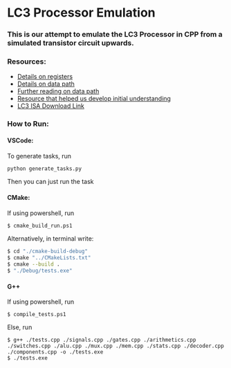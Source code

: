 # LC3 Processor Emulation

### This is our attempt to emulate the LC3 Processor in CPP from a simulated transistor circuit upwards. 

### Resources:
- [Details on registers](https://www.cs.colostate.edu/~cs270/.Fall18/resources/PattPatelAppA.pdf)
- [Details on data path](https://cs2461-2020.github.io/lectures/Datapath.pdf)
- [Further reading on data path](https://www.cs.utexas.edu/users/fussell/courses/cs310h/lectures/Lecture_10-310h.pdf)
- [Resource that helped us develop initial understanding](https://nandgame.com/)
- [LC3 ISA Download Link](https://www.google.com/url?sa=t&rct=j&q=&esrc=s&source=web&cd=&ved=2ahUKEwiz-cuS7rCDAxXPIUQIHabEANkQFnoECBsQAQ&url=https%3A%2F%2Fcanvas.illinois.edu%2Fcourses%2F14248%2Ffiles%2F2263411%2Fdownload%3Fdownload_frd%3D1&usg=AOvVaw1MerXtT4UchO0Fc8hMaMIu&opi=89978449)

### How to Run:

#### VSCode:
To generate tasks, run 
```bash
python generate_tasks.py
```
Then you can just run the task

#### CMake:
If using powershell, run
```bash
$ cmake_build_run.ps1
```
Alternatively, in terminal write:
```bash
$ cd "./cmake-build-debug"
$ cmake "../CMakeLists.txt"
$ cmake --build .
$ "./Debug/tests.exe"
```

#### G++
If using powershell, run
```
$ compile_tests.ps1
```
Else, run
```
$ g++ ./tests.cpp ./signals.cpp ./gates.cpp ./arithmetics.cpp ./switches.cpp ./alu.cpp ./mux.cpp ./mem.cpp ./stats.cpp ./decoder.cpp ./components.cpp -o ./tests.exe
$ ./tests.exe
```